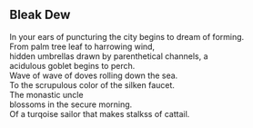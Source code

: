 Bleak Dew
---------
In your ears of puncturing the city begins to dream of forming.  
From palm tree leaf to harrowing wind,  
hidden umbrellas drawn by parenthetical channels, a  
acidulous goblet begins to perch.  
Wave of wave of doves rolling down the sea.  
To the scrupulous color of the silken faucet.  
The monastic uncle  
blossoms in the secure morning.  
Of a turqoise sailor that makes stalkss of cattail.  
